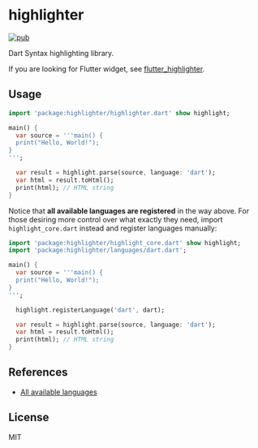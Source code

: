 # highlighter

[![pub](https://img.shields.io/pub/v/highlighter)](https://pub.dev/packages/highlighter)

Dart Syntax highlighting library.

If you are looking for Flutter widget, see [flutter_highlighter](https://github.com/predatorx7/highlight/tree/master/flutter_highlighter).

## Usage

```dart
import 'package:highlighter/highlighter.dart' show highlight;

main() {
  var source = '''main() {
  print("Hello, World!");
}
''';

  var result = highlight.parse(source, language: 'dart');
  var html = result.toHtml();
  print(html); // HTML string
}
```

Notice that **all available languages are registered** in the way above. For those desiring more control over what exactly they need, import `highlight_core.dart` instead and register languages manually:

```dart
import 'package:highlighter/highlight_core.dart' show highlight;
import 'package:highlighter/languages/dart.dart';

main() {
  var source = '''main() {
  print("Hello, World!");
}
''';

  highlight.registerLanguage('dart', dart);

  var result = highlight.parse(source, language: 'dart');
  var html = result.toHtml();
  print(html); // HTML string
}
```

## References

- [All available languages](https://github.com/predatorx7/highlight/tree/master/highlighter/lib/languages)

## License

MIT
